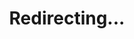 ---
title: Redirecting...
layout: redirect
sitemap: false
permalink: /United_Arab_Emirates
redirect_to: /ARE/
---